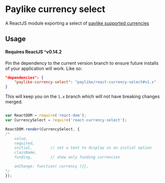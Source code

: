 # Paylike currency select

A ReactJS module exporting a select of [paylike supported currencies](https://github.com/paylike/currencies)


## Usage

#### Requires ReactJS ^v0.14.2

Pin the dependency to the current version branch to ensure future installs of
your application will work. Like so:

```json
"dependencies": {
	"paylike-currency-select": "paylike/react-currency-select#v1.x"
}
```

This will keep you on the `1.x` branch which will not have breaking changes
merged.

```js

var ReactDOM = require('react-dom');
var CurrencySelect = require('react-currency-select');

ReactDOM.render(CurrencySelect, {
/*
	value,
	required,
	initial,		// set a text to display in an initial option
	className,
	funding,		// show only funding currencies

	onChange: function( currency ){},
*/
});

```

